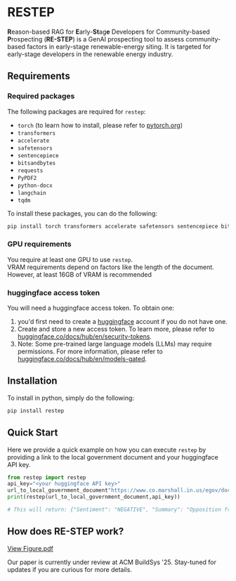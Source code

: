 # RESTEP

**R**eason-based RAG for **E**arly-**St**ag**e** Developers for Community-based **P**rospecting (**RE-STEP**) is a GenAI prospecting tool to assess community-based factors in early-stage renewable-energy siting. It is targeted for early-stage developers in the renewable energy industry.



## Requirements  
### Required packages


The following packages are required for `restep`:

- `torch` (to learn how to install, please refer to [pytorch.org](https://pytorch.org/))
- `transformers`
- `accelerate`
- `safetensors`
- `sentencepiece`
- `bitsandbytes`
- `requests`
- `PyPDF2`
- `python-docx`
- `langchain`
- `tqdm`

To install these packages, you can do the following:

```bash
pip install torch transformers accelerate safetensors sentencepiece bitsandbytes requests PyPDF2 python-docx langchain tqdm
```

### GPU requirements
You require at least one GPU to use `restep`.  
VRAM requirements depend on factors like the length of the document.  
However, at least 16GB of VRAM is recommended

### huggingface access token
You will need a huggingface access token. To obtain one:  
1. you'd first need to create a [huggingface](https://huggingface.co) account if you do not have one. 
2. Create and store a new access token. To learn more, please refer to [huggingface.co/docs/hub/en/security-tokens](https://huggingface.co/docs/hub/en/security-tokens).  
3. Note: Some pre-trained large language models (LLMs) may require permissions. For more information, please refer to [huggingface.co/docs/hub/en/models-gated](https://huggingface.co/docs/hub/en/models-gated).  



## Installation
To install in python, simply do the following: 
```bash
pip install restep
```


## Quick Start

Here we provide a quick example on how you can execute `restep` by providing a link to the local government document and your huggingface API key. 
```python
from restep import restep
api_key="<your huggingface API key>"
url_to_local_government_document"https://www.co.marshall.in.us/egov/documents/1739816106_82896.pdf"
print(restep(url_to_local_government_document,api_key))

# This will return: {"Sentiment": "NEGATIVE", "Summary": "Opposition from residents and board members, citing concerns over property values, wildlife, and agricultural land, with some board members questioning the project's compliance with the ordinance and requesting additional conditions."}
```

## How does RE-STEP work?

[View Figure.pdf](Figure.pdf)

Our paper is currently under review at ACM BuildSys '25. Stay-tuned for updates if you are curious for more details. 